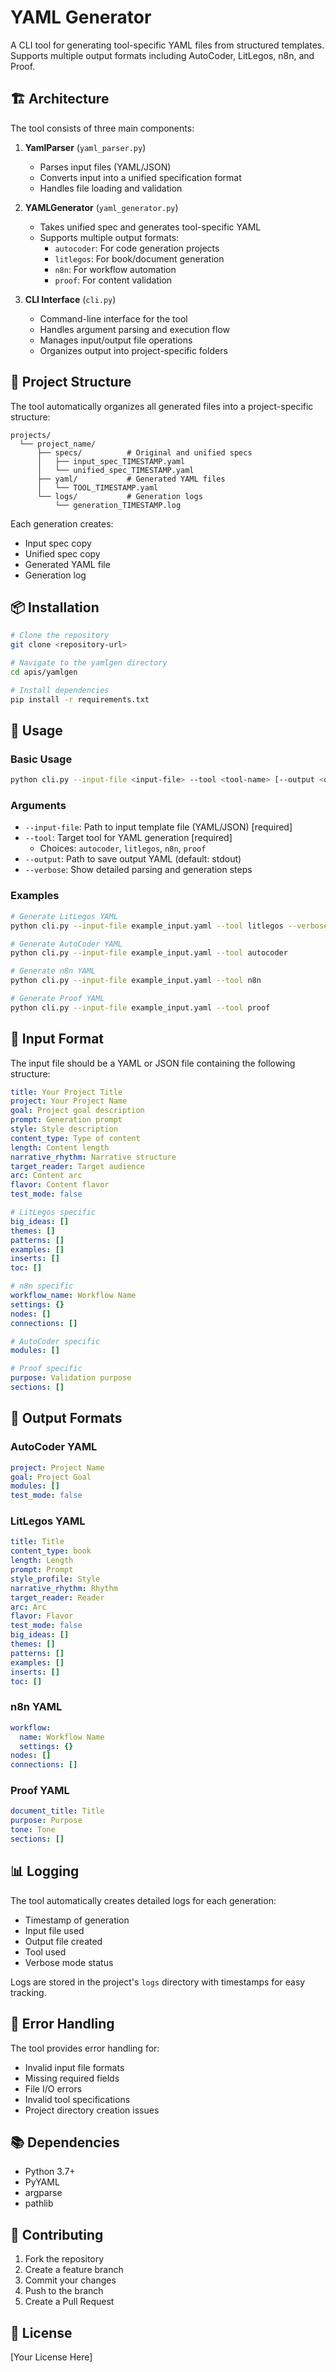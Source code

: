 # YAML Generator

A CLI tool for generating tool-specific YAML files from structured templates. Supports multiple output formats including AutoCoder, LitLegos, n8n, and Proof.

## 🏗️ Architecture

The tool consists of three main components:

1. **YamlParser** (`yaml_parser.py`)
   - Parses input files (YAML/JSON)
   - Converts input into a unified specification format
   - Handles file loading and validation

2. **YAMLGenerator** (`yaml_generator.py`)
   - Takes unified spec and generates tool-specific YAML
   - Supports multiple output formats:
     - `autocoder`: For code generation projects
     - `litlegos`: For book/document generation
     - `n8n`: For workflow automation
     - `proof`: For content validation

3. **CLI Interface** (`cli.py`)
   - Command-line interface for the tool
   - Handles argument parsing and execution flow
   - Manages input/output file operations
   - Organizes output into project-specific folders

## 📁 Project Structure

The tool automatically organizes all generated files into a project-specific structure:

```
projects/
  └── project_name/
      ├── specs/          # Original and unified specs
      │   ├── input_spec_TIMESTAMP.yaml
      │   └── unified_spec_TIMESTAMP.yaml
      ├── yaml/           # Generated YAML files
      │   └── TOOL_TIMESTAMP.yaml
      └── logs/           # Generation logs
          └── generation_TIMESTAMP.log
```

Each generation creates:
- Input spec copy
- Unified spec copy
- Generated YAML file
- Generation log

## 📦 Installation

```bash
# Clone the repository
git clone <repository-url>

# Navigate to the yamlgen directory
cd apis/yamlgen

# Install dependencies
pip install -r requirements.txt
```

## 🚀 Usage

### Basic Usage

```bash
python cli.py --input-file <input-file> --tool <tool-name> [--output <output-file>] [--verbose]
```

### Arguments

- `--input-file`: Path to input template file (YAML/JSON) [required]
- `--tool`: Target tool for YAML generation [required]
  - Choices: `autocoder`, `litlegos`, `n8n`, `proof`
- `--output`: Path to save output YAML (default: stdout)
- `--verbose`: Show detailed parsing and generation steps

### Examples

```bash
# Generate LitLegos YAML
python cli.py --input-file example_input.yaml --tool litlegos --verbose

# Generate AutoCoder YAML
python cli.py --input-file example_input.yaml --tool autocoder

# Generate n8n YAML
python cli.py --input-file example_input.yaml --tool n8n

# Generate Proof YAML
python cli.py --input-file example_input.yaml --tool proof
```

## 📝 Input Format

The input file should be a YAML or JSON file containing the following structure:

```yaml
title: Your Project Title
project: Your Project Name
goal: Project goal description
prompt: Generation prompt
style: Style description
content_type: Type of content
length: Content length
narrative_rhythm: Narrative structure
target_reader: Target audience
arc: Content arc
flavor: Content flavor
test_mode: false

# LitLegos specific
big_ideas: []
themes: []
patterns: []
examples: []
inserts: []
toc: []

# n8n specific
workflow_name: Workflow Name
settings: {}
nodes: []
connections: []

# AutoCoder specific
modules: []

# Proof specific
purpose: Validation purpose
sections: []
```

## 🎯 Output Formats

### AutoCoder YAML
```yaml
project: Project Name
goal: Project Goal
modules: []
test_mode: false
```

### LitLegos YAML
```yaml
title: Title
content_type: book
length: Length
prompt: Prompt
style_profile: Style
narrative_rhythm: Rhythm
target_reader: Reader
arc: Arc
flavor: Flavor
test_mode: false
big_ideas: []
themes: []
patterns: []
examples: []
inserts: []
toc: []
```

### n8n YAML
```yaml
workflow:
  name: Workflow Name
  settings: {}
nodes: []
connections: []
```

### Proof YAML
```yaml
document_title: Title
purpose: Purpose
tone: Tone
sections: []
```

## 📊 Logging

The tool automatically creates detailed logs for each generation:
- Timestamp of generation
- Input file used
- Output file created
- Tool used
- Verbose mode status

Logs are stored in the project's `logs` directory with timestamps for easy tracking.

## 🐛 Error Handling

The tool provides error handling for:
- Invalid input file formats
- Missing required fields
- File I/O errors
- Invalid tool specifications
- Project directory creation issues

## 📚 Dependencies

- Python 3.7+
- PyYAML
- argparse
- pathlib

## 🤝 Contributing

1. Fork the repository
2. Create a feature branch
3. Commit your changes
4. Push to the branch
5. Create a Pull Request

## 📄 License

[Your License Here] 